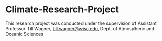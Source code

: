 # Climate-Research-Project
This research project was conducted under the supervision of Assistant Professor Till Wagner, till.wagner@wisc.edu, Dept. of Atmospheric and Oceanic Sciences

